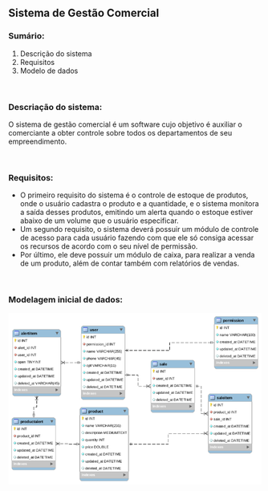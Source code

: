 ## Sistema de Gestão Comercial
###  Sumário:
1. Descrição do sistema
2. Requisitos
3. Modelo de dados

&nbsp;

### Descriação do sistema:

O sistema de gestão comercial é um software cujo objetivo é auxiliar o comerciante a obter controle sobre todos os departamentos de seu empreendimento.

&nbsp;

### Requisitos:

* O primeiro requisito do sistema  é o controle de estoque de produtos, onde o usuário cadastra o produto e a quantidade, e o sistema monitora a saída desses produtos, emitindo um alerta quando o estoque estiver abaixo de um volume que o usuário especificar.
* Um segundo requisito, o sistema deverá possuir um módulo de controle de acesso para cada usuário fazendo com que ele só consiga acessar os recursos de acordo com o seu nível de permissão.
* Por último, ele deve possuir um módulo de caixa, para realizar a venda de um produto, além de contar também com relatórios de vendas.

&nbsp;

### Modelagem inicial de dados:

<img src="./image/logicModel.png" alt="modelo lógico"/>